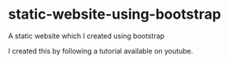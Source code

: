 # static-website-using-bootstrap
A static website which I created using bootstrap

I created this by following a tutorial available on youtube. 
